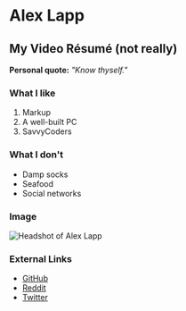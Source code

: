 # Alex Lapp
## My Video R&eacute;sum&eacute; (not really)

**Personal quote:** *"Know thyself."*

### What I like

1. Markup
1. A well-built PC
1. SavvyCoders

### What I don't

* Damp socks
* Seafood
* Social networks

### Image

![Headshot of Alex Lapp](https://avatars3.githubusercontent.com/u/25157151?s=460&v=4)

### External Links

* [GitHub](http://github.com/lappermedic)
* [Reddit](http://reddit.com/u/lapper)
* [Twitter](http://twitter.com/lappermedic)